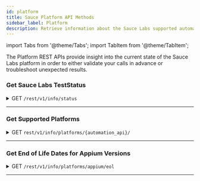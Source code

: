 ```yaml
---
id: platform
title: Sauce Platform API Methods
sidebar_label: Platform
description: Retrieve information about the Sauce Labs supported automation environments and platform status.
---
```


import Tabs from '@theme/Tabs';
import TabItem from '@theme/TabItem';

The Platform REST APIs provide insight into the current state of the Sauce Labs platform in order to either validate your calls in advance or troubleshoot unexpected results.

### Get Sauce Labs TestStatus

<details><summary><span className="api get">GET</span> <code>/rest/v1/info/status</code></summary>
<p/>

Returns the current (30 second cache) availability of the Sauce Labs platform.

#### Parameters

This method takes no parameters


<Tabs
groupId="dc-url"
defaultValue="us"
values={[
{label: 'United States', value: 'us'},
{label: 'Europe', value: 'eu'},
]}>

<TabItem value="us">

```jsx title="Sample Request"
curl --location --request GET 'https://api.us-west-1.saucelabs.com/rest/v1/info/status' \
--header 'Content-Type: application/json' \
--header 'Authorization: Basic $SAUCE_USERNAME:$SAUCE_ACCESS_KEY' \
```

</TabItem>
<TabItem value="eu">

```jsx title="Sample Request"
curl --location --request GET 'https://api.eu-central-1.saucelabs.com/rest/v1/info/status' \
--header 'Content-Type: application/json' \
--header 'Authorization: Basic $SAUCE_USERNAME:$SAUCE_ACCESS_KEY' \
```

</TabItem>
</Tabs>

#### Responses

<table id="table-api">
<tbody>
  <tr>
    <td><code>200</code></td>
    <td colSpan='2'>Success.</td>
  </tr>
</tbody>
<tbody>
  <tr>
    <td><code>404</code></td>
    <td colSpan='2'>Not found.</td>
  </tr>
</tbody>
</table>

```jsx title="Sample Response"
{
    "wait_time": 0.5714026162790697,
    "service_operational": true,
    "status_message": "Basic service status checks passed."
}
```
</details>

---

### Get Supported Platforms

<details><summary><span className="api get">GET</span> <code>rest/v1/info/platforms/&#123;automation_api&#125;/</code></summary>
<p/>

Returns the set of supported operating system and browser combinations for the specified automation framework.

#### Parameters

<table id="table-api">
  <tbody>
    <tr>
     <td><code>automation_api</code></td>
     <td><p><small>| PATH | REQUIRED | STRING |</small></p><p>The framework for which you are requesting supported platforms. Valid values are:</p><p>
     <ul>
      <li><code>all</code></li>
      <li><code>appium</code></li>
      <li><code>webdriver</code></li>
     </ul></p></td>
    </tr>
  </tbody>
</table>

<Tabs
groupId="dc-url"
defaultValue="us"
values={[
{label: 'United States', value: 'us'},
{label: 'Europe', value: 'eu'},
]}>

<TabItem value="us">

```jsx title="Sample Request"
curl --location --request GET 'https://api.us-west-1.saucelabs.com/rest/v1/info/platforms/all' \
--header 'Content-Type: application/json' \
--header 'Authorization: Basic $SAUCE_USERNAME:$SAUCE_ACCESS_KEY' \
--data-raw ''
```

</TabItem>
<TabItem value="eu">

```jsx title="Sample Request"
curl --location --request GET 'https://api.eu-central-1.saucelabs.com/rest/v1/info/platforms/all' \
--header 'Content-Type: application/json' \
--header 'Authorization: Basic $SAUCE_USERNAME:$SAUCE_ACCESS_KEY' \
--data-raw ''
```

</TabItem>
</Tabs>

#### Responses

<table id="table-api">
<tbody>
  <tr>
    <td><code>200</code></td>
    <td colSpan='2'>Success.</td>
  </tr>
</tbody>
<tbody>
  <tr>
    <td><code>404</code></td>
    <td colSpan='2'>Not found.</td>
  </tr>
</tbody>
</table>

```jsx title="Sample Response"
[
    {
        "short_version": "11.3",
        "long_name": "iPad Simulator",
        "api_name": "ipad",
        "long_version": "11.3.",
        "device": "iPad Simulator",
        "latest_stable_version": "",
        "automation_backend": "webdriver",
        "os": "Mac 10.13"
    },
    {
        "deprecated_backend_versions": [],
        "short_version": "11.3",
        "long_name": "iPad Simulator",
        "recommended_backend_version": "1.9.1",
        "long_version": "11.3.",
        "api_name": "ipad",
        "supported_backend_versions": [
            "1.8.1",
            "1.9.1"
        ],
        "device": "iPad Simulator",
        "latest_stable_version": "",
        "automation_backend": "appium",
        "os": "Mac 10.13"
    },
    {
        "short_version": "12.0",
        "long_name": "iPad Simulator",
        "api_name": "ipad",
        "long_version": "12.0.",
        "device": "iPad Simulator",
        "latest_stable_version": "",
        "automation_backend": "webdriver",
        "os": "Mac 10.13"
    },
    {
        "deprecated_backend_versions": [],
        "short_version": "12.0",
        "long_name": "iPad Simulator",
        "recommended_backend_version": "1.9.1",
        "long_version": "12.0.",
        "api_name": "ipad",
        "supported_backend_versions": [
            "1.9.1"
        ],
        "device": "iPad Simulator",
        "latest_stable_version": "",
        "automation_backend": "appium",
        "os": "Mac 10.13"
    },
    //{...more results}
]
```
</details>

---

### Get End of Life Dates for Appium Versions

<details><summary><span className="api get">GET</span> <code>/rest/v1/info/platforms/appium/eol</code></summary>
<p/>

Returns the expected date (in Unix time) on which Sauce Labs support for each Appium version is to be discontinued.

#### Parameters

This method takes no parameters


<Tabs
groupId="dc-url"
defaultValue="us"
values={[
{label: 'United States', value: 'us'},
{label: 'Europe', value: 'eu'},
]}>

<TabItem value="us">

```jsx title="Sample Request"
curl --location --request GET 'https://api.us-west-1.saucelabs.com/rest/v1/info/platforms/appium/eol' \
--header 'Content-Type: application/json' \
--header 'Authorization: Basic $SAUCE_USERNAME:$SAUCE_ACCESS_KEY' \
```

</TabItem>
<TabItem value="eu">

```jsx title="Sample Request"
curl --location --request GET 'https://api.eu-central-1.saucelabs.com/rest/v1/info/platforms/appium/eol' \
--header 'Content-Type: application/json' \
--header 'Authorization: Basic $SAUCE_USERNAME:$SAUCE_ACCESS_KEY' \
```

</TabItem>
</Tabs>

#### Responses

<table id="table-api">
<tbody>
  <tr>
    <td><code>200</code></td>
    <td colSpan='2'>Success.</td>
  </tr>
</tbody>
<tbody>
  <tr>
    <td><code>404</code></td>
    <td colSpan='2'>Not found.</td>
  </tr>
</tbody>
</table>

```jsx title="Sample Response"
{
    "1.20.2": null,
    "1.15.0": null,
    "1.4.7": 1463270400,
    "1.6.2": 1481328000,
    "1.6.3": 1554336000,
    "1.6.0": 1494288000,
    "1.6.1": 1480550400,
    "1.6.4": 1554336000,
    "1.6.5": 1554336000,
    "1.9.1": null,
    "1.19.2": null,
    "1.19.1": null,
    "1.8.0": null,
    "1.7.2": 1554336000,
    "1.7.1": 1554336000,
    "1.4.0": 1460160000,
    "1.4.3": 1460160000,
    "1.18.3": null,
    "1.18.1": null,
    "1.5.1": 1468972800,
    "1.5.0": 1465776000,
    "1.20.1": null,
    "1.5.2": 1543622400,
    "1.13.0": null,
    "1.3.7": 1460160000,
    "1.5.3": 1543622400,
    "1.20.0": null,
    "1.12.1": null,
    "1.11.1": null,
    "1.8.1": null,
    "1.16.0": null,
    "1.17.1": null,
    "1.3.6": 1460160000,
    "1.4.13": 1468972800,
    "1.4.10": 1460160000,
    "1.4.11": 1463270400,
    "1.4.16": 1543622400,
    "1.4.14": 1460160000,
    "1.4.15": 1460160000
}
```
</details>

---
